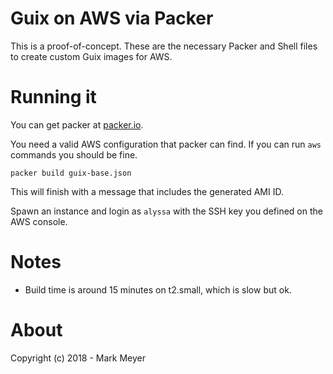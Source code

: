 # Guix on AWS via Packer

This is a proof-of-concept. These are the necessary Packer and Shell
files to create custom Guix images for AWS.

# Running it

You can get packer at [packer.io](https://www.packer.io/).

You need a valid AWS configuration that packer can find. If you can
run `aws` commands you should be fine.

```
packer build guix-base.json
```

This will finish with a message that includes the generated AMI ID.

Spawn an instance and login as `alyssa` with the SSH key you defined
on the AWS console.

# Notes

 - Build time is around 15 minutes on t2.small, which is slow but ok.

# About

Copyright (c) 2018 - Mark Meyer
